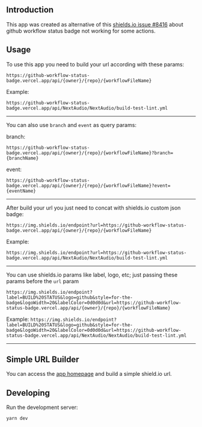 ## Introduction
This app was created as alternative of this [shields.io issue #8416](https://github.com/badges/shields/issues/8146) about github workflow status badge not working for some actions.

## Usage

To use this app you need to build your url according with these params:

`https://github-workflow-status-badge.vercel.app/api/{owner}/{repo}/{workflowFileName}`

Example:

`https://github-workflow-status-badge.vercel.app/api/NextAudio/NextAudio/build-test-lint.yml`

___

You can also use `branch` and `event` as query params:


branch:

`https://github-workflow-status-badge.vercel.app/api/{owner}/{repo}/{workflowFileName}?branch={branchName}`

event:

`https://github-workflow-status-badge.vercel.app/api/{owner}/{repo}/{workflowFileName}?event={eventName}`

___

After build your url you just need to concat with shields.io custom json badge:

`https://img.shields.io/endpoint?url=https://github-workflow-status-badge.vercel.app/api/{owner}/{repo}/{workflowFileName}`

Example:

`https://img.shields.io/endpoint?url=https://github-workflow-status-badge.vercel.app/api/NextAudio/NextAudio/build-test-lint.yml`

___

You can use shields.io params like label, logo, etc; just passing these params before the `url` param

`https://img.shields.io/endpoint?label=BUILD%20STATUS&logo=github&style=for-the-badge&logoWidth=20&labelColor=0d0d0d&url=https://github-workflow-status-badge.vercel.app/api/{owner}/{repo}/{workflowFileName}`

Example:
`https://img.shields.io/endpoint?label=BUILD%20STATUS&logo=github&style=for-the-badge&logoWidth=20&labelColor=0d0d0d&url=https://github-workflow-status-badge.vercel.app/api/NextAudio/NextAudio/build-test-lint.yml`

___

## Simple URL Builder
You can access the [app homepage](https://github-workflow-status-badge.vercel.app) and build a simple shield.io url.

## Developing

Run the development server:

```bash
yarn dev
```

